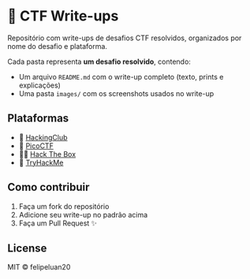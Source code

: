 # 🏴 CTF Write-ups

Repositório com write-ups de desafios CTF resolvidos, organizados por nome do desafio e plataforma.

Cada pasta representa **um desafio resolvido**, contendo:
- Um arquivo `README.md` com o write-up completo (texto, prints e explicações)
- Uma pasta `images/` com os screenshots usados no write-up

## Plataformas

- 🏫 [HackingClub](https://hackingclub.cc/)
- 🧠 [PicoCTF](https://play.picoctf.org/)
- 🏴‍☠️ [Hack The Box](https://www.hackthebox.com/)
- 🧪 [TryHackMe](https://tryhackme.com/)


## Como contribuir

1. Faça um fork do repositório
2. Adicione seu write-up no padrão acima
3. Faça um Pull Request ✨

## License

MIT © felipeluan20

